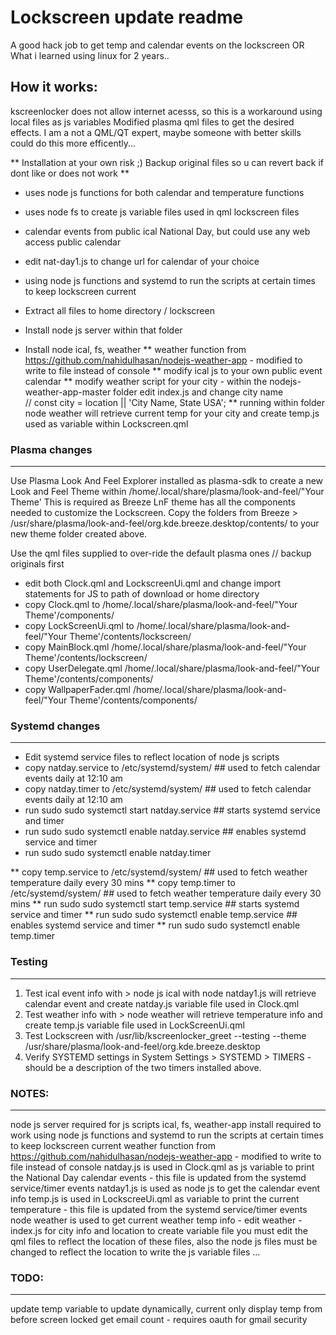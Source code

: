 # Lockscreen update readme

A good hack job to get temp and calendar events on the lockscreen
OR What i learned using linux for 2 years..

## How it works:
kscreenlocker does not allow internet acesss, so this is a workaround using local files as js variables
Modified plasma qml files to get the desired effects.
I am a not a QML/QT expert, maybe someone with better skills could do this more efficently...

** Installation at your own risk ;)  Backup original files so u can revert back if dont like or does not work **

* uses node js functions for both calendar and temperature functions
* uses node fs to create js variable files used in qml lockscreen files
* calendar events from public ical National Day, but could use any web access public calendar
* edit nat-day1.js to change url for calendar of your choice
* using node js functions and systemd to run the scripts at certain times to keep lockscreen current

* Extract all files to home directory / lockscreen
* Install node js server within that folder
* Install node ical, fs, weather
    ** weather function from https://github.com/nahidulhasan/nodejs-weather-app - modified to write to file instead of console
    ** modify ical js to your own public event calendar
    ** modify weather script for your city - 
        within the nodejs-weather-app-master folder edit index.js and change city name   
        // const city = location || 'City Name, State USA';
        ** running within folder node weather will retrieve current temp for your city and create
        temp.js used as variable within Lockscreen.qml

### Plasma changes
_____________
Use Plasma Look And Feel Explorer installed as plasma-sdk to create a new Look and Feel Theme within 
/home/.local/share/plasma/look-and-feel/"Your Theme'
This is required as Breeze LnF theme has all the components needed to customize the Lockscreen.
Copy the folders from Breeze > /usr/share/plasma/look-and-feel/org.kde.breeze.desktop/contents/
to your new theme folder created above.

Use the qml files supplied to over-ride the default plasma ones // backup originals first
* edit both Clock.qml and LockscreenUi.qml and change import statements for JS to path of download or home directory
* copy Clock.qml to /home/.local/share/plasma/look-and-feel/"Your Theme'/components/
* copy LockScreenUi.qml to /home/.local/share/plasma/look-and-feel/"Your Theme'/contents/lockscreen/
* copy MainBlock.qml  /home/.local/share/plasma/look-and-feel/"Your Theme'/contents/lockscreen/
* copy UserDelegate.qml /home/.local/share/plasma/look-and-feel/"Your Theme'/contents/components/
* copy WallpaperFader.qml  /home/.local/share/plasma/look-and-feel/"Your Theme'/contents/components/


### Systemd changes
_________
* Edit systemd service files to reflect location of node js scripts
* copy natday.service to /etc/systemd/system/  ## used to fetch calendar events daily at 12:10 am
* copy natday.timer to /etc/systemd/system/     ## used to fetch calendar events daily at 12:10 am
* run sudo sudo systemctl start natday.service  ## starts systemd service and timer
* run sudo sudo systemctl enable natday.service   ## enables systemd service and timer
* run sudo sudo systemctl enable natday.timer

** copy temp.service to /etc/systemd/system/  ## used to fetch weather temperature daily every 30 mins
** copy temp.timer to /etc/systemd/system/  ## used to fetch weather temperature daily every 30 mins
** run sudo sudo systemctl start temp.service    ## starts systemd service and timer
** run sudo sudo systemctl enable temp.service    ## enables systemd service and timer
** run sudo sudo systemctl enable temp.timer

### Testing
___________

1. Test ical event info with > node js ical with node natday1.js  will retrieve calendar event and create natday.js variable file used in Clock.qml
2. Test weather info with > node weather will retrieve temperature info and create temp.js variable file used in LockScreenUi.qml
3. Test Lockscreen with /usr/lib/kscreenlocker_greet --testing --theme /usr/share/plasma/look-and-feel/org.kde.breeze.desktop
4. Verify SYSTEMD settings in System Settings  > SYSTEMD > TIMERS  - should be a description of the two timers installed above.

### NOTES:
____________
node js server required for js scripts
ical, fs, weather-app install required to work
using node js functions and systemd to run the scripts at certain times to keep lockscreen current
weather function from https://github.com/nahidulhasan/nodejs-weather-app - modified to write to file instead of console
natday.js is used in Clock.qml as js variable to print the National Day calendar events - this file is updated from the systemd service/timer events
natday1.js is used as node js to get the calendar event info
temp.js   is used in LockscreeUi.qml as variable to print the current temperature  - this file is updated from the systemd service/timer events
node weather is used to get current weather temp info  - edit weather - index.js for city info and location to create variable file
you must edit the qml files to reflect the location of these files, also the node js files must be changed 
    to reflect the location to write the js variable files
...
### TODO:
_________
update temp variable to update dynamically, current only display temp from before screen locked
get email count - requires oauth for gmail security
